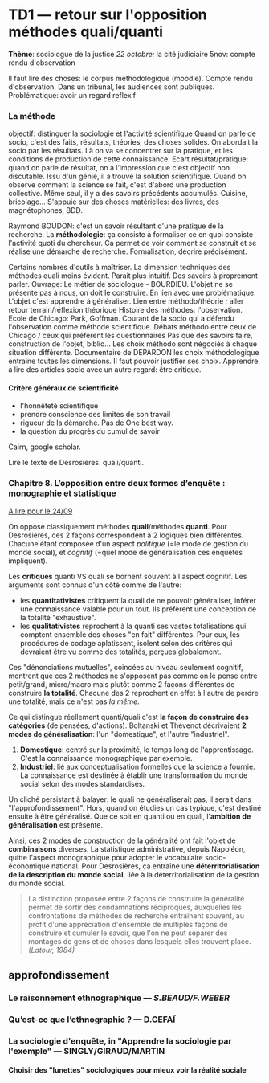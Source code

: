 # TD1 — retour sur l'opposition méthodes quali/quanti

**Thème**: sociologue de la justice _22 octobre:_ la cité judiciaire 5nov: compte rendu d'observation

Il faut lire des choses: le corpus méthodologique \(moodle\). Compte rendu d'observation. Dans un tribunal, les audiences sont publiques. Problématique: avoir un regard reflexif

### La méthode

objectif: distinguer la sociologie et l'activité scientifique Quand on parle de socio, c'est des faits, résultats, théories, des choses solides. On abordait la socio par les résultats. Là on va se concentrer sur la pratique, et les conditions de production de cette connaissance. Ecart résultat/pratique: quand on parle de résultat, on a l’impression que c'est objectif non discutable. Issu d'un génie, il a trouvé la solution scientifique. Quand on observe comment la science se fait, c'est d'abord une production collective. Même seul, il y a des savoirs précédents accumulés. Cuisine, bricolage... S'appuie sur des choses matérielles: des livres, des magnétophones, BDD.

Raymond BOUDON: c'est un savoir résultant d'une pratique de la recherche. La **méthodologie**: ça consiste à formaliser ce en quoi consiste l'activité quoti du chercheur. Ca permet de voir comment se construit et se réalise une démarche de recherche. Formalisation, décrire précisément.

Certains nombres d'outils à maîtriser. La dimension techniques des méthodes quali moins évident. Parait plus intuitif. Des savoirs à proprement parler. Ouvrage: Le métier de sociologue - BOURDIEU. L'objet ne se présente pas à nous, on doit le construire. En lien avec une problématique. L'objet c'est apprendre à généraliser. Lien entre méthodo/théorie ; aller retour terrain/réflexion théorique Histoire des méthodes: l'observation. Ecole de Chicago: Park, Goffman. Courant de la socio qui a défendu l'observation comme méthode scientifique. Débats méthodo entre ceux de Chicago / ceux qui préfèrent les questionnaires Pas que des savoirs faire, construction de l'objet, biblio... Les choix méthodo sont négociés à chaque situation différente. Documentaire de DEPARDON les choix méthodologique entraine toutes les dimensions. Il faut pouvoir justifier ses choix. Apprendre à lire des articles socio avec un autre regard: être critique.

#### Critère généraux de scientificité

* l'honnêteté scientifique
* prendre conscience des limites de son travail
* rigueur de la démarche. Pas de One best way.
* la question du progrès du cumul de savoir

Cairn, google scholar.

Lire le texte de Desrosières. quali/quanti.

### Chapitre 8. L’opposition entre deux formes d’enquête : monographie et statistique

[A lire pour le 24/09](https://books.openedition.org/pressesmines/916)

On oppose classiquement méthodes **quali**/méthodes **quanti**. Pour Desrosières, ces 2 façons correspondent à 2 logiques bien différentes. Chacune étant composée d'un aspect _politique_ \(=le mode de gestion du monde social\), et _cognitif_ \(=quel mode de généralisation ces enquêtes impliquent\).

Les **critiques** quanti VS quali se bornent souvent à l'aspect cognitif. Les arguments sont connus d'un côté comme de l'autre:

* les **quantitativistes** critiquent la quali de ne pouvoir généraliser, inférer une connaissance valable pour un tout. Ils préfèrent une conception de la totalité "exhaustive".
* les **qualitativistes** reprochent à la quanti ses vastes totalisations qui comptent ensemble des choses "en fait" différentes. Pour eux, les procédures de codage aplatissent, isolent selon des critères qui devraient être vu comme des totalités, perçues globalement.

Ces "dénonciations mutuelles", coincées au niveau seulement cognitif, montrent que ces 2 méthodes ne s'opposent pas comme on le pense entre petit/grand, micro/macro mais plutôt comme 2 façons différentes de construire **la totalité**. Chacune des 2 reprochent en effet à l'autre de perdre une totalité, mais ce n'est pas _la même_.

Ce qui distingue réellement quanti/quali c'est **la façon de construire des catégories** \(de pensées, d'actions\). Boltanski et Thévenot décrivaient **2 modes de généralisation**: l'un "domestique", et l'autre "industriel".  
1. **Domestique**: centré sur la proximité, le temps long de l'apprentissage. C'est la connaissance monographique par exemple.  
2. **Industriel**: lié aux conceptualisation formelles que la science a fournie. La connaissance est destinée à établir une transformation du monde social selon des modes standardisés.

Un cliché persistant à balayer: le quali ne généraliserait pas, il serait dans "l'approfondissement". Hors, quand on étudies un cas typique, c'est destiné ensuite à être généralisé. Que ce soit en quanti ou en quali, l'**ambition de généralisation** est présente.

Ainsi, ces 2 modes de construction de la généralité ont fait l'objet de **combinaisons** diverses. La statistique administrative, depuis Napoléon, quitte l'aspect monographique pour adopter le vocabulaire socio-économique national. Pour Desrosières, ça entraîne une **déterritorialisation de la description du monde social**, liée à la déterritorialisation de la gestion du monde social.

> La distinction proposée entre 2 façons de construire la généralité permet de sortir des condamnations réciproques, auxquelles les confrontations de méthodes de recherche entraînent souvent, au profit d'une appréciation d'ensemble de multiples façons de construire et cumuler le savoir, que l'on ne peut séparer des montages de gens et de choses dans lesquels elles trouvent place. _\(Latour, 1984\)_

## approfondissement

### Le raisonnement ethnographique — _S.BEAUD/F.WEBER_

### Qu’est-ce que l’ethnographie ? — D.CEFAÏ

### La sociologie d'enquête, in "Apprendre la sociologie par l'exemple" — SINGLY/GIRAUD/MARTIN

#### **Choisir des "lunettes" sociologiques pour mieux voir la réalité sociale**

